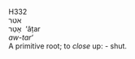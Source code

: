 <body>
  <p>H332<br>  אטר  <br> אָטַר  ‎  ‘âṭar  <br><i>aw-tar‘ </i><br>A primitive root; to <i>close</i> up: - shut.<br></p>
 </body>